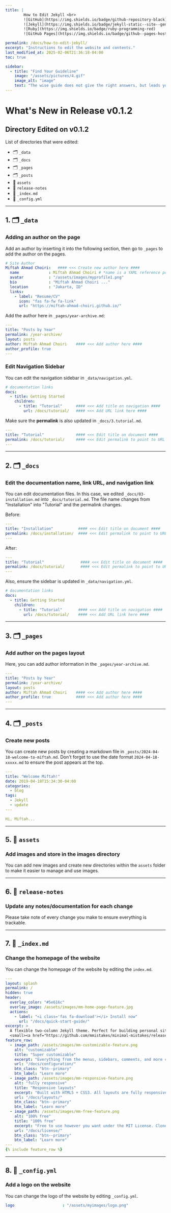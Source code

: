 ```yaml
---
title: | 
        How to Edit Jekyll <br>
        ![GitHub](https://img.shields.io/badge/github-repository-black)
        ![Jekyll](https://img.shields.io/badge/jekyll-static--site--generator-blue)
        ![Ruby](https://img.shields.io/badge/ruby-programming-red)
        ![GitHub Pages](https://img.shields.io/badge/github--pages-hosting-green)

permalink: /docs/how-to-edit-jekyll/
excerpt: "Instructions to edit the website and contents."
last_modified_at: 2025-02-06T21:36:18-04:00
toc: true

sidebar:
  - title: "Find Your Guideline"
    image: "/assets/pictures/4.gif"
    image_alt: "image"
    text: "The wise guide does not give the right answers, but leads you to the right questions."
---
```

# What's New in Release v0.1.2

## Directory Edited on v0.1.2
List of directories that were edited:
- 🗂️ `_data`
- 🗂️ `_docs`
- 🗂️ `_pages`
- 🗂️ `_posts`
- 📂 `assets`
- 📂 `release-notes`
- 📄 `_index.md`
- 🔧 `_config.yml`

-----------------------------------

## 1. 🗂️ **`_data`**
### Adding an author on the page
Add an author by inserting it into the following section, then go to `_pages` to add the author on the pages.

```yaml
# Site Author
Miftah Ahmad Choiri:   #### <<< Create new author here ####
  name             : Miftah Ahmad Choiri # *name is a YAML reference pointing to the &anchor earlier
  avatar           : "/assets/images/myprofile1.png"
  bio              : "Miftah Ahmad Choiri ..."
  location         : "Jakarta, ID"
  links:
    - label: "Resume/CV"
      icon: "fas fa-fw fa-link"
      url: "https://miftah-ahmad-choiri.github.io/"
```

Add the author here in `_pages/year-archive.md`:

```yaml
---
title: "Posts by Year"
permalink: /year-archive/
layout: posts
author: Miftah Ahmad Choiri    #### <<< Add author here ####
author_profile: true
---
```

### Edit Navigation Sidebar
You can edit the navigation sidebar in `_data/navigation.yml`.

```yaml
# documentation links
docs:
  - title: Getting Started
    children:
      - title: "Tutorial"      #### <<< Add title on navigation ####
        url: /docs/tutorial/   #### <<< Add URL link here ####
```

Make sure the **permalink** is also updated in `_docs/3.tutorial.md`.

```yaml
---
title: "Tutorial"              #### <<< Edit title on document ####
permalink: /docs/tutorial/     #### <<< Edit permalink to point to URL ####
---
```
-----------------------

## 2. 🗂️ **`_docs`**
### Edit the documentation name, link URL, and navigation link
You can edit documentation files. In this case, we edited `_docs/03-installation.md` into `_docs/tutorial.md`. The file name changes from "Installation" into "Tutorial" and the permalink changes.

Before:

```yaml
---
title: "Installation"           #### <<< Edit title on document ####
permalink: /docs/installation/  #### <<< Edit permalink to point to URL ####
---
```

After:

```yaml
---
title: "Tutorial"                #### <<< Edit title on document ####
permalink: /docs/tutorial/       #### <<< Edit permalink to point to URL ####
---
```

Also, ensure the sidebar is updated in `_data/navigation.yml`.

```yaml
# documentation links
docs:
  - title: Getting Started
    children:
      - title: "Tutorial"       #### <<< Add title on navigation ####
        url: /docs/tutorial/    #### <<< Add URL link here ####
```
-------------------------
## 3. 🗂️ **`_pages`**
### Add author on the pages layout
Here, you can add author information in the `_pages/year-archive.md`.

```yaml
---
title: "Posts by Year"
permalink: /year-archive/
layout: posts
author: Miftah Ahmad Choiri    #### <<< Add author here #### 
author_profile: true           #### <<< Add author here ####
---
```
---------------------------
## 4. 🗂️ **`_posts`**
### Create new posts
You can create new posts by creating a markdown file in `_posts/2024-04-18-welcome-to-miftah.md`. Don't forget to use the date format `2024-04-18-xxxxx.md` to ensure the post appears at the top.

```yaml
---
title: "Welcome Miftah!"
date: 2019-04-18T15:34:30-04:00
categories:
  - blog
tags:
  - Jekyll
  - update
---

Hi, Miftah...
```
---------------------------
## 5. 📂 **`assets`**
### Add images and store in the images directory
You can add new images and create new directories within the `assets` folder to make it easier to manage and use images.

---------------------
## 6. 📂 **`release-notes`**
### Update any notes/documentation for each change
Please take note of every change you make to ensure everything is trackable.

----------------------
## 7. 📄 **`_index.md`**
### Change the homepage of the website
You can change the homepage of the website by editing the `index.md`.

```yaml
---
layout: splash
permalink: /
hidden: true
header:
  overlay_color: "#5e616c"
  overlay_image: /assets/images/mm-home-page-feature.jpg
  actions:
    - label: "<i class='fas fa-download'></i> Install now"
      url: "/docs/quick-start-guide/"
excerpt: >
  A flexible two-column Jekyll theme. Perfect for building personal sites, blogs, and portfolios.<br />
  <small><a href="https://github.com/mmistakes/minimal-mistakes/releases/tag/4.26.2">Latest release v4.26.2</a></small>
feature_row:
  - image_path: /assets/images/mm-customizable-feature.png
    alt: "customizable"
    title: "Super customizable"
    excerpt: "Everything from the menus, sidebars, comments, and more can be configured or set with YAML Front Matter."
    url: "/docs/configuration/"
    btn_class: "btn--primary"
    btn_label: "Learn more"
  - image_path: /assets/images/mm-responsive-feature.png
    alt: "fully responsive"
    title: "Responsive layouts"
    excerpt: "Built with HTML5 + CSS3. All layouts are fully responsive with helpers to augment your content."
    url: "/docs/layouts/"
    btn_class: "btn--primary"
    btn_label: "Learn more"
  - image_path: /assets/images/mm-free-feature.png
    alt: "100% free"
    title: "100% free"
    excerpt: "Free to use however you want under the MIT License. Clone it, fork it, customize it... whatever!"
    url: "/docs/license/"
    btn_class: "btn--primary"
    btn_label: "Learn more"      
---
{% include feature_row %}
```
-------------------
## 8. 🔧 **`_config.yml`**
### Add a logo on the website
You can change the logo of the website by editing `_config.yml`.

```yaml
logo                     : "/assets/myimages/logo.png"
```


















<!-- Scroll to Top Button -->
<button onclick="scrollToTop()" id="scrollToTopBtn" title="Go to top">㐃</button>

<style>
  /* Style for the button */
  #scrollToTopBtn {
    display: none; /* Hidden by default */
    position: fixed; /* Fixed/sticky position */
    bottom: 20px; /* Place the button at the bottom of the page */
    right: 20px; /* Place the button 20px from the right */
    z-index: 99; /* Make sure it does not overlap */
    border: none; /* Remove borders */
    outline: none; /* Remove outline */
    background-color: #555; /* Set a background color */
    color: white; /* Text color */
    cursor: pointer; /* Add a mouse pointer on hover */
    padding: 20px; /* Some padding */
    border-radius: 20px; /* Rounded corners */
    font-size: 15px; /* Increase font size */
  }
  #scrollToTopBtn:hover {
    background-color: #111; /* Darker background on hover */
  }
</style>

<script defer>
  // Show the button when scrolling down
  window.onscroll = function() {
    let btn = document.getElementById("scrollToTopBtn");
    if (document.body.scrollTop > 20 || document.documentElement.scrollTop > 20) {
      btn.style.display = "block";
    } else {
      btn.style.display = "none";
    }
  };

  // Scroll to top function
  function scrollToTop() {
    window.scrollTo({ top: 0, behavior: 'smooth' });
  }
</script>